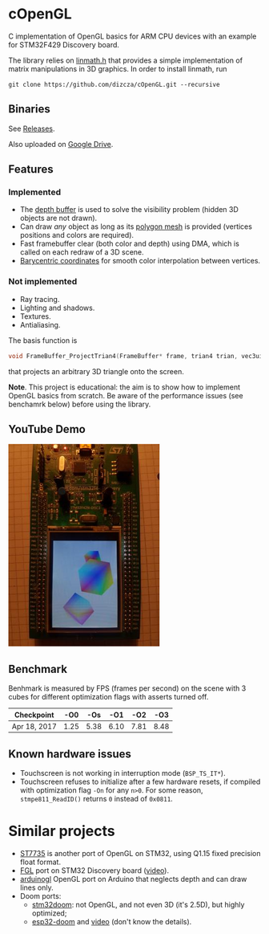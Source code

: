 # cOpenGL

C implementation of OpenGL basics for ARM CPU devices with an example for STM32F429 Discovery board.

The library relies on [linmath.h](https://github.com/dizcza/linmath.h) that provides a simple implementation of matrix manipulations in 3D graphics. In order to install linmath, run 

```
git clone https://github.com/dizcza/cOpenGL.git --recursive
```

## Binaries

See [Releases](https://github.com/dizcza/cOpenGL/releases).

Also uploaded on [Google Drive](https://drive.google.com/drive/folders/0B5LYlYDnS3oHMWpkVGVkTzVuZUU?resourcekey=0-wuHBtv6pyzeQvAtLxgnNeg&usp=sharing).

## Features

### Implemented

* The [depth buffer](https://en.wikipedia.org/wiki/Z-buffering) is used to solve the visibility problem (hidden 3D objects are not drawn).
* Can draw _any_ object as long as its [polygon mesh](https://en.wikipedia.org/wiki/Polygon_mesh) is provided (vertices positions and colors are required).
* Fast framebuffer clear (both color and depth) using DMA, which is called on each redraw of a 3D scene.
* [Barycentric coordinates](https://www.scratchapixel.com/lessons/3d-basic-rendering/ray-tracing-rendering-a-triangle/barycentric-coordinates) for smooth color interpolation between vertices.

### Not implemented

* Ray tracing.
* Lighting and shadows.
* Textures.
* Antialiasing.


The basis function is

```c
void FrameBuffer_ProjectTrian4(FrameBuffer* frame, trian4 trian, vec3uint32 vcolors, mat4x4 mvp);
```

that projects an arbitrary 3D triangle onto the screen.


**Note**. This project is educational: the aim is to show how to implement OpenGL basics from scratch. Be aware of the performance issues (see benchamrk below) before using the library.


## YouTube Demo

[![Demo YouTube](screenshot.jpg)](https://youtu.be/djybFXNTcbc)


## Benchmark

Benhmark is measured by FPS (frames per second) on the scene with 3 cubes for different optimization flags with asserts turned off.

| Checkpoint  | -O0   | -Os   | -O1  | -O2  | -O3  |
|-------------|-------|-------|------|------|------|
| Apr 18, 2017 | 1.25 | 5.38  | 6.10 | 7.81 | 8.48 |


## Known hardware issues

* Touchscreen is not working in interruption mode (`BSP_TS_IT*`).
* Touchscreen refuses to initialize after a few hardware resets, if compiled with optimization flag `-On` for any `n>0`. For some reason,  `stmpe811_ReadID()` returns `0` instead of `0x0811`.


# Similar projects

* [ST7735](https://github.com/cbm80amiga/ST7735_3d_filled_vector) is another port of OpenGL on STM32, using Q1.15 fixed precision float format.
* [FGL](https://bitbucket.org/acassis/apps_fgl) port on STM32 Discovery board ([video](https://www.youtube.com/watch?v=XOdfvi7cgLc)).
* [arduinogl](https://github.com/fabio914/arduinogl) OpenGL port on Arduino that neglects depth and can draw lines only.
* Doom ports:
  - [stm32doom](https://github.com/floppes/stm32doom): not OpenGL, and not even 3D (it's 2.5D), but highly optimized;
  - [esp32-doom](https://github.com/app-z/esp32-doom) and [video](https://www.youtube.com/watch?v=TFE2ri2Zgu4) (don't know the details).


